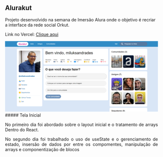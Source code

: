 ## Alurakut

Projeto desenvolvido na semana de Imersão Alura onde o objetivo é recriar a interface da rede social Orkut.

Link no Vercel: [Clique aqui](https://alurakut-miluksandrades.vercel.app/)

<img src="assets/tela_inicial.png">
##### Tela Inicial

<p style="text-align: justify">No primeiro dia foi abordado sobre o layout inicial e o tratamento de arrays Dentro do React.</p>
<p style="text-align: justify">No segundo dia foi trabalhado o uso de useState e o gerenciamento de estado, insersão de dados por entre os compomentes, manipulação de arrays e componentização de blocos</p>